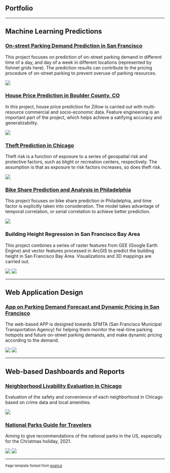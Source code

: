 ## Portfolio

---

## Machine Learning Predictions 

### [On-street Parking Demand Prediction in San Francisco](https://sscheng25.github.io/Portfolio/ParkingDemand_SanFrancisco.html)

This project focuses on prediction of on-street parking demand in different time of a day, and day of a week in different locations (represented by fishnet grids here). The prediction results can contribute to the pricing procedure of on-street parking to prevent overuse of parking resources.

<img src="images/parking.gif?raw=true"/>


### [House Price Prediction in Boulder County, CO](https://sscheng25.github.io/Portfolio/HousePricePrediction_Boulder.html)

In this project, house price prediction for Zillow is carried out with multi-resource commercial and socio-economic data. Feature engineering is an important part of the project, which helps achieve a satifying accuracy and generalizability.

<img src="images/house_price.png?raw=true"/>


### [Theft Prediction in Chicago](https://sscheng25.github.io/Portfolio/TheftPrediction_Chicago.html)

Theft risk is a function of exposure to a series of geospatial risk and protective factors, such as blight or recreation centers, respectively. The assumption is that as exposure to risk factors increases, so does theft risk. 

<img src="images/Theft_Prediction.png?raw=true"/>


### [Bike Share Prediction and Analysis in Philadelphia](https://sscheng25.github.io/Portfolio/BikeSharePrediction_Philadelphia.html)

This project focuses on bike share prediction in Philadelphia, and time factor is explicitly taken into consideration. The model takes advantage of temporal correlation, or serial correlation to achieve better prediction.

<img src="images/bike_share.png?raw=true"/>


### Building Height Regression in San Francisco Bay Area

This project combines a series of raster features from GEE (Google Earth Engine) and vector features processed in ArcGIS to predict the building height in San Francisco Bay Area. Visualizations and 3D mappings are carried out.

<img src="images/building_height_regression.png?raw=true"/>
<img src="images/Alamenda_result.png?raw=true"/>

---


## Web Application Design

### [App on Parking Demand Forecast and Dynamic Pricing in San Francisco](https://sscheng25.github.io/Portfolio/ParkingDemand_SanFrancisco.html)

The web-based APP is designed towards SFMTA (San Francisco Municipal Transportation Agency) for helping them monitor the real-time parking hotspots and future on-street parking demands, and make dynamic pricing according to the demand.

<img src="images/wireframe1.png?raw=true"/>

<img src="images/wireframe2.png?raw=true"/>


---

## Web-based Dashboards and Reports

### [Neighborhood Livability Evaluation in Chicago](https://sscheng25.github.io/Portfolio/overview.html)

Evaluation of the safety and convenience of each neighborhood in Chicago based on crime data and local amenities. 

<img src="images/neighborhood_dashboard.png?raw=true"/>


### [National Parks Guide for Travelers](https://sscheng25.github.io/Tourist_Guide_for_National_Parks/)

Aiming to give recommendations of the national parks in the US, especially for the Christmas holiday, 2021. 

<img src="images/national_park.png?raw=true"/>

<img src="images/cluster.png?raw=true"/>

---


<p style="font-size:11px">Page template forked from <a href="https://github.com/evanca/quick-portfolio">evanca</a></p>
<!-- Remove above link if you don't want to attibute -->
